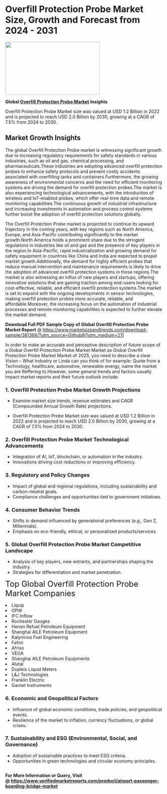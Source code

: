 <H1>Overfill Protection Probe Market Size, Growth and Forecast from 2024 - 2031</H1><img class="aligncenter size-medium wp-image-584254" src="https://thirdeyenews.in/wp-content/uploads/2024/09/Global-Market-Research-300x168.jpeg" alt="" width="300" height="168" /><p><strong>Global&nbsp;<a href="https://www.marketsizeandtrends.com/download-sample/381366/?utm_source=Github8j?utm_medium=211">Overfill Protection Probe Market</a> Insights</strong></p><p>Overfill Protection Probe Market size was valued at USD 1.2 Billion in 2022 and is projected to reach USD 2.0 Billion by 2030, growing at a CAGR of 7.5% from 2024 to 2030.</p><p><h2>Market Growth Insights</h2> <p>The global Overfill Protection Probe market is witnessing significant growth due to increasing regulatory requirements for safety standards in various industries, such as oil and gas, chemical processing, and pharmaceuticals.These industries are adopting advanced overfill protection probes to enhance safety protocols and prevent costly accidents associated with overfilling tanks and containers.Furthermore, the growing awareness of environmental concerns and the need for efficient monitoring systems are driving the demand for overfill protection probes.The market is also experiencing technological advancements, with the introduction of wireless and IoT-enabled probes, which offer real-time data and remote monitoring capabilities.The continuous growth of industrial infrastructure and increasing investments in automation and process control systems further boost the adoption of overfill protection solutions globally.</p> <p>The Overfill Protection Probe market is projected to continue its upward trajectory in the coming years, with key regions such as North America, Europe, and Asia-Pacific contributing significantly to the market growth.North America holds a prominent share due to the stringent regulations in industries like oil and gas and the presence of key players in the region.In Asia-Pacific, rapid industrialization and growing demand for safety equipment in countries like China and India are expected to propel market growth.Additionally, the demand for highly efficient probes that reduce manual intervention and maintenance requirements is likely to drive the adoption of advanced overfill protection systems in these regions.The market is also witnessing an influx of new players and startups, offering innovative solutions that are gaining traction among end-users looking for cost-effective, reliable, and efficient overfill protection systems.The market is set to expand with the ongoing developments in sensor technologies, making overfill protection probes more accurate, reliable, and affordable.Moreover, the increasing focus on the automation of industrial processes and remote monitoring capabilities is expected to further elevate the market demand.<p><span class=""><strong>Download Full PDF Sample Copy of Global Overfill Protection Probe Market Report</strong> @ <a href="https://www.marketsizeandtrends.com/download-sample/381366/?utm_source=Github8j?utm_medium=211" target="_blank">https://www.marketsizeandtrends.com/download-sample/381366/?utm_source=Github8j?utm_medium=211</a></span></p><p>In order to make an accurate and perceptive description of future scope of a Global&nbsp;Overfill Protection Probe Market Market as Global&nbsp;Overfill Protection Probe Market Market of 2025, you need to describe a clear Vision &ndash; What Industry or Linda can you think of for example: Quote from a Technology, healthcare, automotive, renewable energy, name the market you are Reffering to.However, some general trends and factors usually impact market reports and their future outlook include:</p><h3>1.&nbsp;<strong>Overfill Protection Probe Market Growth Projections</strong></h3><ul><li>Examine market size trends, revenue estimates and CAGR (Compounded Annual Growth Rate) projections.</li><li><p>Overfill Protection Probe Market size was valued at USD 1.2 Billion in 2022 and is projected to reach USD 2.0 Billion by 2030, growing at a CAGR of 7.5% from 2024 to 2030.</p></li></ul><h3>2.&nbsp;<strong>Overfill Protection Probe Market Technological Advancements</strong></h3><ul><li>Integration of AI, IoT, blockchain, or automation in the industry.</li><li>Innovations driving cost reductions or improving efficiency.</li></ul><h3>3.&nbsp;<strong>Regulatory and Policy Changes</strong></h3><ul><li>Impact of global and regional regulations, including sustainability and carbon-neutral goals.</li><li>Compliance challenges and opportunities tied to government initiatives.</li></ul><h3>4.&nbsp;<strong>Consumer Behavior Trends</strong></h3><ul><li>Shifts in demand influenced by generational preferences (e.g., Gen Z, Millennials).</li><li>Emphasis on eco-friendly, ethical, or personalized products/services.</li></ul><h3>5.&nbsp;<strong>Global Overfill Protection Probe Market Competitive Landscape</strong></h3><ul><li>Analysis of key players, new entrants, and partnerships shaping the industry.</li><li>Strategies for differentiation and market penetration.</li></ul><p data-pm-slice="1 1 []"><span style="color: inherit; font-family: inherit; font-size: 25px;">Top Global Overfill Protection Probe Market Companies</span></p><div class="" data-test-id=""><p><li>Liquip</li><li> OPW</li><li> IFC Inflow</li><li> Rochester Gauges</li><li> Henan Refuel Petroleum Equipment</li><li> Shanghai AILE Petroleum Equipment</li><li> Kalymnos Fuel Engineering</li><li> Fafnir</li><li> Afriso</li><li> VEGA</li><li> Shanghai AILE Petroleum Equipments</li><li> Alutal</li><li> Dupleix Liquid Meters</li><li> L&J Technologies</li><li> Franklin Electric</li><li> Garnet Instruments</li></p></div><h3>6.&nbsp;<strong>Economic and Geopolitical Factors</strong></h3><ul><li>Influence of global economic conditions, trade policies, and geopolitical events.</li><li>Resilience of the market to inflation, currency fluctuations, or global crises.</li></ul><h3>7.&nbsp;<strong>Sustainability and ESG (Environmental, Social, and Governance)</strong></h3><ul><li>Adoption of sustainable practices to meet ESG criteria.</li><li>Opportunities in green technologies and circular economy principles.</li></ul><h2><strong style="font-size: 14px;">For More Information or Query, Visit @&nbsp;</strong><a style="background-color: #ffffff; font-size: 14px;" href="https://www.marketsizeandtrends.com/report/overfill-protection-probe-market/" target="_blank">https://www.verifiedmarketreports.com/product/airport-passenger-boarding-bridge-market</a></h2>